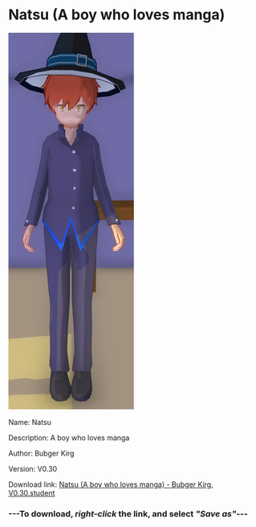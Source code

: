 # Natsu (A boy who loves manga)

<img src = "https://raw.githubusercontent.com/Arbiter1223/Daigaku-Gurashi-Custom-Students/master/Students/Files/Natsu%20(A%20boy%20who%20loves%20manga).png">

Name: Natsu

Description: A boy who loves manga

Author: Bubger Kirg

Version: V0.30

Download link: <a href="https://raw.githubusercontent.com/Arbiter1223/Daigaku-Gurashi-Custom-Students/master/Students/Files/Natsu%20(A%20boy%20who%20loves%20manga)%20-%20Bubger%20Kirg%2C%20V0.30.student">Natsu (A boy who loves manga) - Bubger Kirg, V0.30.student</a>

### ---**To download, _right-click_ the link, and select _"Save as"_**---
